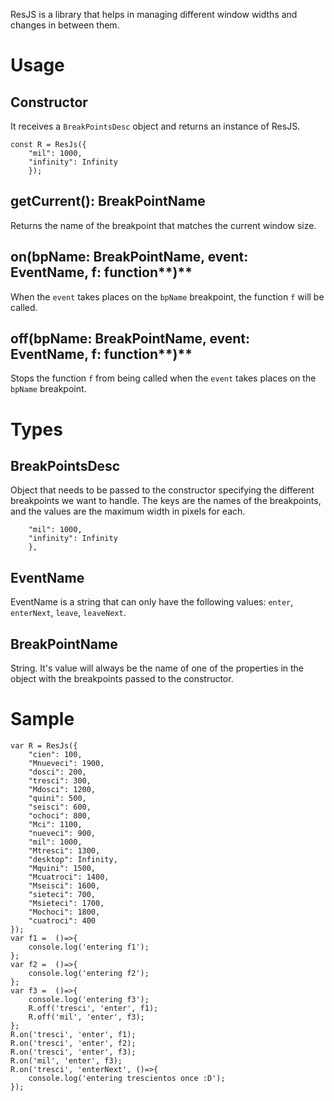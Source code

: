 ResJS is a library that helps in managing different window widths and changes in between them.

# **Usage**

## **Constructor**
It receives a `BreakPointsDesc` object and returns an instance of ResJS.
```
const R = ResJs({
    "mil": 1000, 
    "infinity": Infinity
    });
```

## **getCurrent()**: BreakPointName
Returns the name of the breakpoint that matches the current window size.

## **on(bpName**: BreakPointName, **event**: EventName, **f**: function**)**
When the `event` takes places on the `bpName` breakpoint, the function `f` will be called.

## **off(bpName**: BreakPointName, **event**: EventName, **f**: function**)**
Stops the function `f` from being called when the `event` takes places on the `bpName` breakpoint.

# **Types**

## BreakPointsDesc
Object that needs to be passed to the constructor specifying the different breakpoints we want to handle.
The keys are the names of the breakpoints, and the values are the maximum width in pixels for each. 
```{
    "mil": 1000, 
    "infinity": Infinity
    }, 
```

## EventName
EventName is a string that can only have the following values: `enter`, `enterNext`, `leave`, `leaveNext`.

## BreakPointName
String. It's value will always be the name of one of the properties in the object with the breakpoints passed to the constructor.

# **Sample**
```
var R = ResJs({
    "cien": 100, 
    "Mnueveci": 1900, 
    "dosci": 200, 
    "tresci": 300, 
    "Mdosci": 1200, 
    "quini": 500, 
    "seisci": 600, 
    "ochoci": 800, 
    "Mci": 1100, 
    "nueveci": 900, 
    "mil": 1000, 
    "Mtresci": 1300, 
    "desktop": Infinity,
    "Mquini": 1500, 
    "Mcuatroci": 1400, 
    "Mseisci": 1600, 
    "sieteci": 700, 
    "Msieteci": 1700, 
    "Mochoci": 1800, 
    "cuatroci": 400 
});
var f1 =  ()=>{
    console.log('entering f1');
};
var f2 =  ()=>{
    console.log('entering f2');
};
var f3 =  ()=>{
    console.log('entering f3');
    R.off('tresci', 'enter', f1);    
    R.off('mil', 'enter', f3);
};
R.on('tresci', 'enter', f1);
R.on('tresci', 'enter', f2);
R.on('tresci', 'enter', f3);
R.on('mil', 'enter', f3);
R.on('tresci', 'enterNext', ()=>{
    console.log('entering trescientos once :D');
});

```